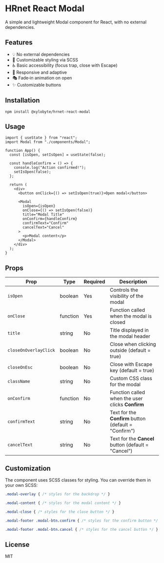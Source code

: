 # HRnet React Modal

A simple and lightweight Modal component for React, with no external dependencies.

## Features

-  💡 No external dependencies
-  🎨 Customizable styling via SCSS
-  ♿ Basic accessibility (focus trap, close with Escape)
-  📱 Responsive and adaptive
-  🎭 Fade‑in animation on open
-  ✨ Customizable buttons

## Installation

```shell
npm install @xylobyte/hrnet-react-modal
```

## Usage

```tsx
import { useState } from "react";
import Modal from "./components/Modal";

function App() {
  const [isOpen, setIsOpen] = useState(false);

  const handleConfirm = () => {
    console.log("Action confirmed!");
    setIsOpen(false);
  };

  return (
    <div>
      <button onClick={() => setIsOpen(true)}>Open modal</button>

      <Modal
        isOpen={isOpen}
        onClose={() => setIsOpen(false)}
        title="Modal Title"
        onConfirm={handleConfirm}
        confirmText="Confirm"
        cancelText="Cancel"
      >
        <p>Modal content</p>
      </Modal>
    </div>
  );
}
```

## Props

| Prop                | Type    | Required | Description |
|---------------------|---------|----------|-------------|
| `isOpen`            | boolean | Yes      | Controls the visibility of the modal |
| `onClose`           | function| Yes      | Function called when the modal is closed |
| `title`             | string  | No       | Title displayed in the modal header |
| `closeOnOverlayClick` | boolean | No       | Close when clicking outside (default = true) |
| `closeOnEsc`        | boolean | No       | Close with Escape key (default = true) |
| `className`         | string  | No       | Custom CSS class for the modal |
| `onConfirm`         | function| No       | Function called when the user clicks **Confirm** |
| `confirmText`       | string  | No       | Text for the **Confirm** button (default = "Confirm") |
| `cancelText`        | string  | No       | Text for the **Cancel** button (default = "Cancel") |

## Customization

The component uses SCSS classes for styling. You can override them in your own SCSS:

```scss
.modal-overlay { /* styles for the backdrop */ }

.modal-content { /* styles for the modal content */ }

.modal-close { /* styles for the close button */ }

.modal-footer .modal-btn.confirm { /* styles for the confirm button */ }

.modal-footer .modal-btn.cancel { /* styles for the cancel button */ }
```

## License

MIT
